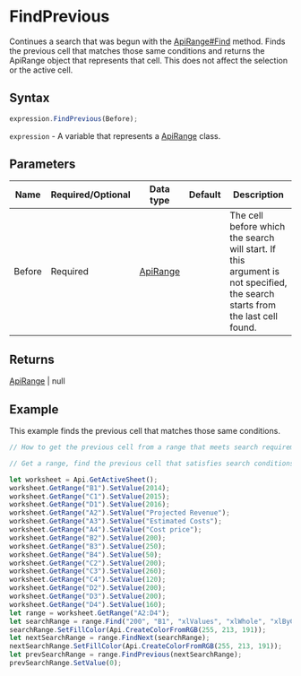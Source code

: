 # FindPrevious

Continues a search that was begun with the [ApiRange#Find](../../ApiRange/Methods/Find.md) method. Finds the previous cell that matches those same conditions and returns the ApiRange object that represents that cell. This does not affect the selection or the active cell.

## Syntax

```javascript
expression.FindPrevious(Before);
```

`expression` - A variable that represents a [ApiRange](../ApiRange.md) class.

## Parameters

| **Name** | **Required/Optional** | **Data type** | **Default** | **Description** |
| ------------- | ------------- | ------------- | ------------- | ------------- |
| Before | Required | [ApiRange](../../ApiRange/ApiRange.md) |  | The cell before which the search will start. If this argument is not specified, the search starts from the last cell found. |

## Returns

[ApiRange](../../ApiRange/ApiRange.md) \| null

## Example

This example finds the previous cell that matches those same conditions.

```javascript editor-xlsx
// How to get the previous cell from a range that meets search requirements.

// Get a range, find the previous cell that satisfies search conditions and fill it with color.

let worksheet = Api.GetActiveSheet();
worksheet.GetRange("B1").SetValue(2014);
worksheet.GetRange("C1").SetValue(2015);
worksheet.GetRange("D1").SetValue(2016);
worksheet.GetRange("A2").SetValue("Projected Revenue");
worksheet.GetRange("A3").SetValue("Estimated Costs");
worksheet.GetRange("A4").SetValue("Cost price");
worksheet.GetRange("B2").SetValue(200);
worksheet.GetRange("B3").SetValue(250);
worksheet.GetRange("B4").SetValue(50);
worksheet.GetRange("C2").SetValue(200);
worksheet.GetRange("C3").SetValue(260);
worksheet.GetRange("C4").SetValue(120);
worksheet.GetRange("D2").SetValue(200);
worksheet.GetRange("D3").SetValue(200);
worksheet.GetRange("D4").SetValue(160);
let range = worksheet.GetRange("A2:D4");
let searchRange = range.Find("200", "B1", "xlValues", "xlWhole", "xlByColumns", "xlNext", true);
searchRange.SetFillColor(Api.CreateColorFromRGB(255, 213, 191));
let nextSearchRange = range.FindNext(searchRange);
nextSearchRange.SetFillColor(Api.CreateColorFromRGB(255, 213, 191));
let prevSearchRange = range.FindPrevious(nextSearchRange);
prevSearchRange.SetValue(0);

```
